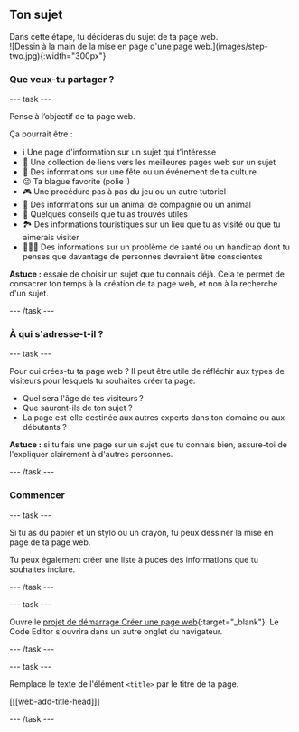 ## Ton sujet

<div style="display: flex; flex-wrap: wrap">
<div style="flex-basis: 200px; flex-grow: 1; margin-right: 15px;">
Dans cette étape, tu décideras du sujet de ta page web.
</div>
<div>
![Dessin à la main de la mise en page d'une page web.](images/step-two.jpg){:width="300px"}
</div>
</div>

### Que veux-tu partager ?

\--- task ---

Pense à l’objectif de ta page web.

Ça pourrait être :

- ℹ️ Une page d'information sur un sujet qui t'intéresse
- 🔗 Une collection de liens vers les meilleures pages web sur un sujet
- 🧧 Des informations sur une fête ou un événement de ta culture
- 😜 Ta blague favorite (polie !)
- 🎮 Une procédure pas à pas du jeu ou un autre tutoriel
- 🐙 Des informations sur un animal de compagnie ou un animal
- 💬 Quelques conseils que tu as trouvés utiles
- 🏞️ Des informations touristiques sur un lieu que tu as visité ou que tu aimerais visiter
- 👩🏿‍🦼 Des informations sur un problème de santé ou un handicap dont tu penses que davantage de personnes devraient être conscientes

**Astuce :** essaie de choisir un sujet que tu connais déjà. Cela te permet de consacrer ton temps à la création de ta page web, et non à la recherche d'un sujet.

\--- /task ---

### À qui s'adresse-t-il ?

\--- task ---

Pour qui crées-tu ta page web ? Il peut être utile de réfléchir aux types de visiteurs pour lesquels tu souhaites créer ta page.

- Quel sera l'âge de tes visiteurs ?
- Que sauront-ils de ton sujet ?
- La page est-elle destinée aux autres experts dans ton domaine ou aux débutants ?

**Astuce :** si tu fais une page sur un sujet que tu connais bien, assure-toi de l'expliquer clairement à d'autres personnes.

\--- /task ---

### Commencer

\--- task ---

Si tu as du papier et un stylo ou un crayon, tu peux dessiner la mise en page de ta page web.

Tu peux également créer une liste à puces des informations que tu souhaites inclure.

\--- /task ---

\--- task ---

Ouvre le [projet de démarrage Créer une page web](https://editor.raspberrypi.org/fr-FR/projects/build-a-web-page-starter){:target="_blank"}. Le Code Editor s'ouvrira dans un autre onglet du navigateur.

\--- /task ---

\--- task ---

Remplace le texte de l'élément `<title>` par le titre de ta page.

[[[web-add-title-head]]]

\--- /task ---
